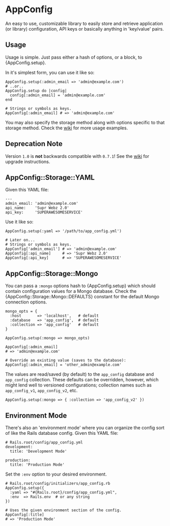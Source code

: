 # AppConfig

An easy to use, customizable library to easily store and retrieve application
(or library) configuration, API keys or basically anything in 'key/value' pairs.


## Usage

Usage is simple.  Just pass either a hash of options, or a block, to {AppConfig.setup}.

In it's simplest form, you can use it like so:

    AppConfig.setup(:admin_email => 'admin@example.com')
    # ..or..
    AppConfig.setup do |config|
      config[:admin_email] = 'admin@example.com'
    end

    # Strings or symbols as keys.
    AppConfig[:admin_email] # => 'admin@example.com'

You may also specify the storage method along with options specific to that storage method.
Check the [wiki](https://github.com/Oshuma/app_config/wiki) for more usage examples.

## Deprecation Note

Version `1.0` is **not** backwards compatible with `0.7.1`!  See the [wiki](https://github.com/Oshuma/app_config/wiki)
for upgrade instructions.


## AppConfig::Storage::YAML

Given this YAML file:

    ---
    admin_email: 'admin@example.com'
    api_name:    'Supr Webz 2.0'
    api_key:     'SUPERAWESOMESERVICE'

Use it like so:

    AppConfig.setup(:yaml => '/path/to/app_config.yml')

    # Later on...
    # Strings or symbols as keys.
    AppConfig['admin_email'] # => 'admin@example.com'
    AppConfig[:api_name]     # => 'Supr Webz 2.0'
    AppConfig[:api_key]      # => 'SUPERAWESOMESERVICE'


## AppConfig::Storage::Mongo

You can pass a `:mongo` options hash to {AppConfig.setup} which should contain
configuration values for a Mongo database.  Check the {AppConfig::Storage::Mongo::DEFAULTS}
constant for the default Mongo connection options.

    mongo_opts = {
      :host       => 'localhost',   # default
      :database   => 'app_config',  # default
      :collection => 'app_config'   # default
    }

    AppConfig.setup(:mongo => mongo_opts)

    AppConfig[:admin_email]
    # => 'admin@example.com'

    # Override an existing value (saves to the database):
    AppConfig[:admin_email] = 'other_admin@example.com'

The values are read/saved (by default) to the `app_config` database and
`app_config` collection.  These defaults can be overridden, however, which
might lend well to versioned configurations; collection names such as
`app_config_v1`, `app_config_v2`, etc.

    AppConfig.setup(:mongo => { :collection => 'app_config_v2' })


## Environment Mode

There's also an 'environment mode' where you can organize the config
sort of like the Rails database config. Given this YAML file:

    # Rails.root/config/app_config.yml
    development:
      title: 'Development Mode'

    production:
      title: 'Production Mode'

Set the `:env` option to your desired environment.

    # Rails.root/config/initializers/app_config.rb
    AppConfig.setup({
      :yaml => "#{Rails.root}/config/app_config.yml",
      :env  => Rails.env  # or any string
    })

    # Uses the given environment section of the config.
    AppConfig[:title]
    # => 'Production Mode'


